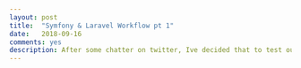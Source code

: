 ```yaml
---
layout: post
title:  "Symfony & Laravel Workflow pt 1"
date:   2018-09-16
comments: yes
description: After some chatter on twitter, Ive decided that to test out Laravel and Symfony in parallel on the same type of project.
---
```

